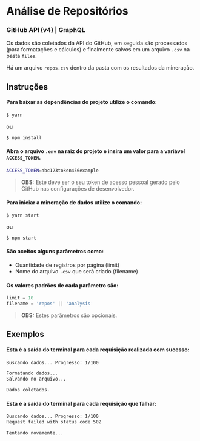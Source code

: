 # Análise de Repositórios

### GitHub API (v4) | GraphQL

Os dados são coletados da API do GitHub, em seguida são processados (para formatações e cálculos) e finalmente salvos em um arquivo `.csv` na pasta `files`.

Há um arquivo `repos.csv` dentro da pasta com os resultados da mineração.

## Instruções

#### Para baixar as dependências do projeto utilize o comando:

```bash
$ yarn
```

ou

```bash
$ npm install
```

#### Abra o arquivo `.env` na raiz do projeto e insira um valor para a variável `ACCESS_TOKEN`.

```bash
ACCESS_TOKEN=abc123token456example
```

> **OBS:** Este deve ser o seu token de acesso pessoal gerado pelo GitHub nas configurações de desenvolvedor.

#### Para iniciar a mineração de dados utilize o comando:

```bash
$ yarn start
```

ou

```bash
$ npm start
```

#### São aceitos alguns parâmetros como:

- Quantidade de registros por página (limit)
- Nome do arquivo `.csv` que será criado (filename)

#### Os valores padrões de cada parâmetro são:

```js
limit = 10
filename = 'repos' || 'analysis'
```

> **OBS:** Estes parâmetros são opcionais.

## Exemplos

#### Esta é a saída do terminal para cada requisição realizada com sucesso:

```bash
Buscando dados... Progresso: 1/100

Formatando dados...
Salvando no arquivo...

Dados coletados.
```

#### Esta é a saída do terminal para cada requisição que falhar:

```bash
Buscando dados... Progresso: 1/100
Request failed with status code 502

Tentando novamente...
```
